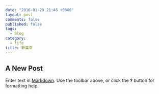```yaml
---
date: "2016-01-29 21:46 +0800"
layout: post
comments: false
published: false
tags: 
  - Blog
category: 
  - life
title: 新篇章
---
```


## A New Post

Enter text in [Markdown](http://daringfireball.net/projects/markdown/). Use the toolbar above, or click the **?** button for formatting help.
